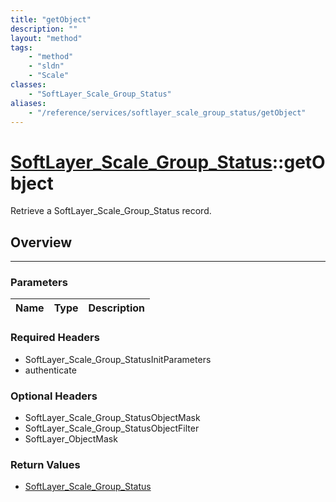 ```yaml
---
title: "getObject"
description: ""
layout: "method"
tags:
    - "method"
    - "sldn"
    - "Scale"
classes:
    - "SoftLayer_Scale_Group_Status"
aliases:
    - "/reference/services/softlayer_scale_group_status/getObject"
---
```

# [SoftLayer_Scale_Group_Status](/reference/services/SoftLayer_Scale_Group_Status)::getObject


Retrieve a SoftLayer_Scale_Group_Status record.


## Overview 


-----

### Parameters 
|Name | Type | Description |
| --- | --- | --- |


### Required Headers
* SoftLayer_Scale_Group_StatusInitParameters
* authenticate


### Optional Headers
* SoftLayer_Scale_Group_StatusObjectMask
* SoftLayer_Scale_Group_StatusObjectFilter
* SoftLayer_ObjectMask

### Return Values
* <a href='/reference/datatypes/SoftLayer_Scale_Group_Status'>SoftLayer_Scale_Group_Status </a>




